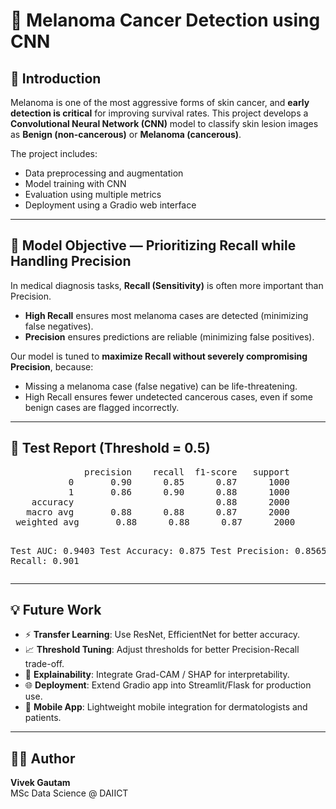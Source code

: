 <!DOCTYPE html>
<html lang="en">
<head>
  <meta charset="UTF-8">
</head>
<body>

<h1>🧠 Melanoma Cancer Detection using CNN</h1>

<h2>📖 Introduction</h2>
<p>
Melanoma is one of the most aggressive forms of skin cancer, and <b>early detection is critical</b> for improving survival rates. 
This project develops a <b>Convolutional Neural Network (CNN)</b> model to classify skin lesion images as 
<b>Benign (non-cancerous)</b> or <b>Melanoma (cancerous)</b>.
</p>

<p>The project includes:</p>
<ul>
  <li>Data preprocessing and augmentation</li>
  <li>Model training with CNN</li>
  <li>Evaluation using multiple metrics</li>
  <li>Deployment using a Gradio web interface</li>
</ul>

<hr>

<h2>🎯 Model Objective — Prioritizing Recall while Handling Precision</h2>
<p>
In medical diagnosis tasks, <b>Recall (Sensitivity)</b> is often more important than Precision.
</p>
<ul>
  <li><b>High Recall</b> ensures most melanoma cases are detected (minimizing false negatives).</li>
  <li><b>Precision</b> ensures predictions are reliable (minimizing false positives).</li>
</ul>

<p>
Our model is tuned to <b>maximize Recall without severely compromising Precision</b>, because:
</p>
<ul>
  <li>Missing a melanoma case (false negative) can be life-threatening.</li>
  <li>High Recall ensures fewer undetected cancerous cases, even if some benign cases are flagged incorrectly.</li>
</ul>

<hr>

<h2>🧪 Test Report (Threshold = 0.5)</h2>
<pre>
              precision    recall  f1-score   support
           0       0.90      0.85      0.87      1000
           1       0.86      0.90      0.88      1000
    accuracy                           0.88      2000
   macro avg       0.88      0.88      0.87      2000
 weighted avg       0.88      0.88      0.87      2000

Test AUC: 0.9403
Test Accuracy: 0.875
Test Precision: 0.8565
Test Recall: 0.901
</pre>

<hr>

<h2>💡 Future Work</h2>
<ul>
  <li>⚡ <b>Transfer Learning</b>: Use ResNet, EfficientNet for better accuracy.</li>
  <li>📈 <b>Threshold Tuning</b>: Adjust thresholds for better Precision-Recall trade-off.</li>
  <li>🧪 <b>Explainability</b>: Integrate Grad-CAM / SHAP for interpretability.</li>
  <li>🌐 <b>Deployment</b>: Extend Gradio app into Streamlit/Flask for production use.</li>
  <li>📱 <b>Mobile App</b>: Lightweight mobile integration for dermatologists and patients.</li>
</ul>

<hr>

<h2>👨‍💻 Author</h2>
<p>
<b>Vivek Gautam</b><br>
MSc Data Science @ DAIICT<br>
</p>

</body>
</html>
